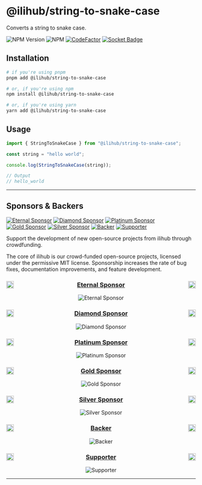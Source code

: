 # @ilihub/string-to-snake-case

Converts a string to snake case.

![NPM Version](https://img.shields.io/npm/v/%40ilihub%2Fstring-to-snake-case?color=33cd56&logo=npm)
![NPM](https://img.shields.io/npm/l/%40ilihub%2Fstring-to-snake-case)
[![CodeFactor](https://www.codefactor.io/repository/github/ilihub/npm/badge)](https://www.codefactor.io/repository/github/ilihub/npm)
[![Socket Badge](https://socket.dev/api/badge/npm/package/@ilihub/string-to-snake-case)](https://socket.dev/npm/package/@ilihub/string-to-snake-case)

## Installation

```bash
# if you're using pnpm
pnpm add @ilihub/string-to-snake-case

# or, if you're using npm
npm install @ilihub/string-to-snake-case

# or, if you're using yarn
yarn add @ilihub/string-to-snake-case
```

## Usage

```javascript
import { StringToSnakeCase } from "@ilihub/string-to-snake-case";

const string = "hello world";

console.log(StringToSnakeCase(string));

// Output
// hello_world
```

---

<!-- sponsors_and_backers_section_start -->

<!-- Please do not edit/update this section manually, it is automatically generated by the `sponsors.yml` workflow -->

## Sponsors & Backers

[![Eternal Sponsor][eternal_sponsor_img]][eternal_sponsor_url]
[![Diamond Sponsor][diamond_sponsor_img]][diamond_sponsor_url]
[![Platinum Sponsor][platinum_sponsor_img]][platinum_sponsor_url]
[![Gold Sponsor][gold_sponsor_img]][gold_sponsor_url]
[![Silver Sponsor][silver_sponsor_img]][silver_sponsor_url]
[![Backer][backer_img]][backer_url]
[![Supporter][supporter_img]][supporter_url]

Support the development of new open-source projects from ilihub through crowdfunding.

The core of ilihub is our crowd-funded open-source projects, licensed under the permissive MIT license. Sponsorship increases the rate of bug fixes, documentation improvements, and feature development.

<div align="center">

### <img align="left" width="20" src="https://em-content.zobj.net/source/skype/289/gem-stone_1f48e.png" /> [Eternal Sponsor][eternal_sponsor_url] <img align="right" width="20" src="https://em-content.zobj.net/source/skype/289/gem-stone_1f48e.png" />

![Eternal Sponsor][eternal_sponsor_logo_img]

### <img align="left" width="20" src="https://em-content.zobj.net/source/skype/289/gem-stone_1f48e.png" /> [Diamond Sponsor][diamond_sponsor_url] <img align="right" width="20" src="https://em-content.zobj.net/source/skype/289/gem-stone_1f48e.png" />

![Diamond Sponsor][diamond_sponsor_logo_img]

### <img align="left" width="20" src="https://em-content.zobj.net/source/microsoft-teams/363/glowing-star_1f31f.png" /> [Platinum Sponsor][platinum_sponsor_url] <img align="right" width="20" src="https://em-content.zobj.net/source/microsoft-teams/363/glowing-star_1f31f.png" />

![Platinum Sponsor][platinum_sponsor_logo_img]

### <img align="left" width="20" src="https://em-content.zobj.net/source/skype/289/1st-place-medal_1f947.png" /> [Gold Sponsor][gold_sponsor_url] <img align="right" width="20" src="https://em-content.zobj.net/source/skype/289/1st-place-medal_1f947.png" />

![Gold Sponsor][gold_sponsor_logo_img]

### <img align="left" width="20" src="https://em-content.zobj.net/source/skype/289/2nd-place-medal_1f948.png" /> [Silver Sponsor][silver_sponsor_url] <img align="right" width="20" src="https://em-content.zobj.net/source/skype/289/2nd-place-medal_1f948.png" />

![Silver Sponsor][silver_sponsor_logo_img]

### <img align="left" width="20" src="https://em-content.zobj.net/source/microsoft-teams/363/heart-with-ribbon_1f49d.png" /> [Backer][backer_url] <img align="right" width="20" src="https://em-content.zobj.net/source/microsoft-teams/363/heart-with-ribbon_1f49d.png" />

![Backer][backer_logo_img]

### <img align="left" width="20" src="https://em-content.zobj.net/source/microsoft-teams/363/handshake_1f91d.png" /> [Supporter][supporter_url] <img align="right" width="20" src="https://em-content.zobj.net/source/microsoft-teams/363/handshake_1f91d.png" />

![Supporter][supporter_logo_img]

</div>

<!-- Reference Links -->

[eternal_sponsor_img]: https://opencollective.com/ilihub/tiers/eternal-sponsor/badge.svg?label=%F0%9F%92%8E%20Eternal%20Sponsor%20%F0%9F%92%8E&color=brightgreen
[diamond_sponsor_img]: https://opencollective.com/ilihub/tiers/diamond-sponsor/badge.svg?label=%F0%9F%92%8E%20Diamond%20Sponsor%20%F0%9F%92%8E&color=brightgreen
[platinum_sponsor_img]: https://opencollective.com/ilihub/tiers/platinum-sponsor/badge.svg?label=%F0%9F%8C%9F%20Platinum%20Sponsor%20%F0%9F%8C%9F&color=brightgreen
[gold_sponsor_img]: https://opencollective.com/ilihub/tiers/gold-sponsor/badge.svg?label=%F0%9F%A5%87%20Gold%20Sponsor%20%F0%9F%A5%87&color=brightgreen
[silver_sponsor_img]: https://opencollective.com/ilihub/tiers/silver-sponsor/badge.svg?label=%F0%9F%A5%88%20Silver%20Sponsor%20%F0%9F%A5%88&color=brightgreen
[backer_img]: https://opencollective.com/ilihub/tiers/backer/badge.svg?label=%F0%9F%92%9D%20Backer%20%F0%9F%92%9D&color=brightgreen
[supporter_img]: https://opencollective.com/ilihub/tiers/supporter/badge.svg?label=%F0%9F%A4%9D%20Supporter%20%F0%9F%A4%9D&color=brightgreen
[eternal_sponsor_logo_img]: https://opencollective.com/ilihub/tiers/eternal-sponsor.svg?avatarHeight=164&width=600&button=false
[diamond_sponsor_logo_img]: https://opencollective.com/ilihub/tiers/diamond-sponsor.svg?avatarHeight=164&width=600&button=false
[platinum_sponsor_logo_img]: https://opencollective.com/ilihub/tiers/platinum-sponsor.svg?avatarHeight=128&width=600&button=false
[gold_sponsor_logo_img]: https://opencollective.com/ilihub/tiers/gold-sponsor.svg?avatarHeight=96&width=600&button=false
[silver_sponsor_logo_img]: https://opencollective.com/ilihub/tiers/silver-sponsor.svg?avatarHeight=84&width=600&button=false
[backer_logo_img]: https://opencollective.com/ilihub/tiers/backer.svg?avatarHeight=60&width=600
[supporter_logo_img]: https://opencollective.com/ilihub/tiers/supporter.svg?avatarHeight=36&width=600
[eternal_sponsor_url]: https://opencollective.com/ilihub/contribute/eternal-sponsor-66224
[diamond_sponsor_url]: https://opencollective.com/ilihub/contribute/diamond-sponsor-65913
[platinum_sponsor_url]: https://opencollective.com/ilihub/contribute/platinum-sponsor-65912
[gold_sponsor_url]: https://opencollective.com/ilihub/contribute/gold-sponsor-65914
[silver_sponsor_url]: https://opencollective.com/ilihub/contribute/silver-sponsor-65916
[backer_url]: https://opencollective.com/ilihub/contribute/backer-65354
[supporter_url]: https://opencollective.com/ilihub/contribute/supporter-65355

<!-- Reference Links End -->

<!-- sponsors_and_backers_section_end -->

---
